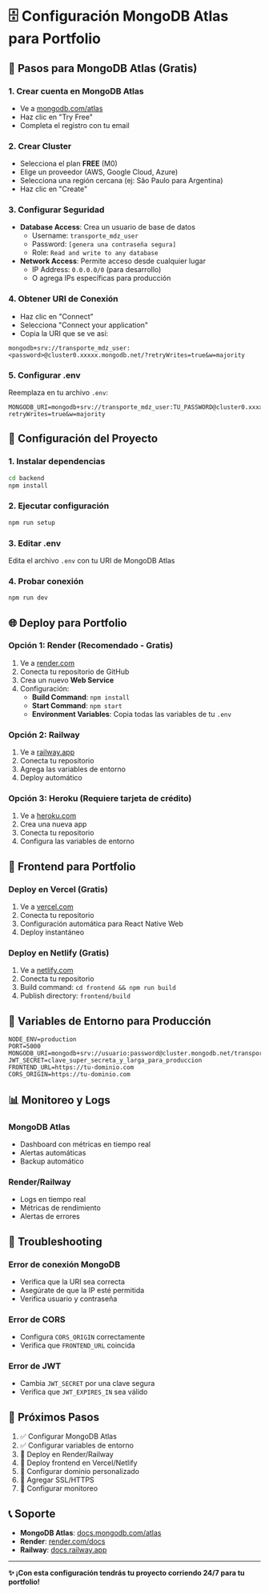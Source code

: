 # 🗄️ Configuración MongoDB Atlas para Portfolio

## 🚀 Pasos para MongoDB Atlas (Gratis)

### 1. Crear cuenta en MongoDB Atlas
- Ve a [mongodb.com/atlas](https://mongodb.com/atlas)
- Haz clic en "Try Free"
- Completa el registro con tu email

### 2. Crear Cluster
- Selecciona el plan **FREE** (M0)
- Elige un proveedor (AWS, Google Cloud, Azure)
- Selecciona una región cercana (ej: São Paulo para Argentina)
- Haz clic en "Create"

### 3. Configurar Seguridad
- **Database Access**: Crea un usuario de base de datos
  - Username: `transporte_mdz_user`
  - Password: `[genera una contraseña segura]`
  - Role: `Read and write to any database`
- **Network Access**: Permite acceso desde cualquier lugar
  - IP Address: `0.0.0.0/0` (para desarrollo)
  - O agrega IPs específicas para producción

### 4. Obtener URI de Conexión
- Haz clic en "Connect"
- Selecciona "Connect your application"
- Copia la URI que se ve así:
```
mongodb+srv://transporte_mdz_user:<password>@cluster0.xxxxx.mongodb.net/?retryWrites=true&w=majority
```

### 5. Configurar .env
Reemplaza en tu archivo `.env`:
```env
MONGODB_URI=mongodb+srv://transporte_mdz_user:TU_PASSWORD@cluster0.xxxxx.mongodb.net/transporte_mdz?retryWrites=true&w=majority
```

## 🔧 Configuración del Proyecto

### 1. Instalar dependencias
```bash
cd backend
npm install
```

### 2. Ejecutar configuración
```bash
npm run setup
```

### 3. Editar .env
Edita el archivo `.env` con tu URI de MongoDB Atlas

### 4. Probar conexión
```bash
npm run dev
```

## 🌐 Deploy para Portfolio

### Opción 1: Render (Recomendado - Gratis)
1. Ve a [render.com](https://render.com)
2. Conecta tu repositorio de GitHub
3. Crea un nuevo **Web Service**
4. Configuración:
   - **Build Command**: `npm install`
   - **Start Command**: `npm start`
   - **Environment Variables**: Copia todas las variables de tu `.env`

### Opción 2: Railway
1. Ve a [railway.app](https://railway.app)
2. Conecta tu repositorio
3. Agrega las variables de entorno
4. Deploy automático

### Opción 3: Heroku (Requiere tarjeta de crédito)
1. Ve a [heroku.com](https://heroku.com)
2. Crea una nueva app
3. Conecta tu repositorio
4. Configura las variables de entorno

## 📱 Frontend para Portfolio

### Deploy en Vercel (Gratis)
1. Ve a [vercel.com](https://vercel.com)
2. Conecta tu repositorio
3. Configuración automática para React Native Web
4. Deploy instantáneo

### Deploy en Netlify (Gratis)
1. Ve a [netlify.com](https://netlify.com)
2. Conecta tu repositorio
3. Build command: `cd frontend && npm run build`
4. Publish directory: `frontend/build`

## 🔐 Variables de Entorno para Producción

```env
NODE_ENV=production
PORT=5000
MONGODB_URI=mongodb+srv://usuario:password@cluster.mongodb.net/transporte_mdz
JWT_SECRET=clave_super_secreta_y_larga_para_produccion
FRONTEND_URL=https://tu-dominio.com
CORS_ORIGIN=https://tu-dominio.com
```

## 📊 Monitoreo y Logs

### MongoDB Atlas
- Dashboard con métricas en tiempo real
- Alertas automáticas
- Backup automático

### Render/Railway
- Logs en tiempo real
- Métricas de rendimiento
- Alertas de errores

## 🚨 Troubleshooting

### Error de conexión MongoDB
- Verifica que la URI sea correcta
- Asegúrate de que la IP esté permitida
- Verifica usuario y contraseña

### Error de CORS
- Configura `CORS_ORIGIN` correctamente
- Verifica que `FRONTEND_URL` coincida

### Error de JWT
- Cambia `JWT_SECRET` por una clave segura
- Verifica que `JWT_EXPIRES_IN` sea válido

## 🎯 Próximos Pasos

1. ✅ Configurar MongoDB Atlas
2. ✅ Configurar variables de entorno
3. 🔄 Deploy en Render/Railway
4. 🔄 Deploy frontend en Vercel/Netlify
5. 🔄 Configurar dominio personalizado
6. 🔄 Agregar SSL/HTTPS
7. 🔄 Configurar monitoreo

## 📞 Soporte

- **MongoDB Atlas**: [docs.mongodb.com/atlas](https://docs.mongodb.com/atlas)
- **Render**: [render.com/docs](https://render.com/docs)
- **Railway**: [docs.railway.app](https://docs.railway.app)

---

**✨ ¡Con esta configuración tendrás tu proyecto corriendo 24/7 para tu portfolio!**

